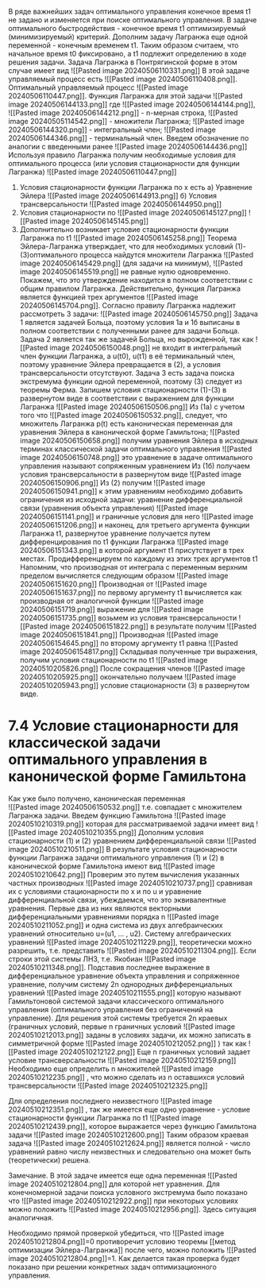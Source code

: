 В ряде важнейших задач оптимального управления конечное время t1 не задано и изменяется при поиске оптимального управления.
В задаче оптимального быстродействия - конечное время t1 оптимизируемый (минимизируемый) критерий.
Дополним задачу Лагранжа еще одной переменной - конечным временем t1. Таким образом считаем, что начальное время t0 фиксировано, а t1 подлежит определению в ходе решения задачи. Задача Лагранжа в Понтрягинской форме в этом случае имеет вид
![[Pasted image 20240506110331.png]]
В этой задаче управляемый процесс есть ![[Pasted image 20240506110408.png]]. Оптимальный управляемый процесс ![[Pasted image 20240506110447.png]].
Функция Лагранжа для этой задачи
![[Pasted image 20240506144133.png]]
где ![[Pasted image 20240506144144.png]], ![[Pasted image 20240506144212.png]] - n-мерная строка, ![[Pasted image 20240505114542.png]] - множители Лагранжа;
![[Pasted image 20240506144320.png]] - интегральный член;
![[Pasted image 20240506144346.png]] - терминальный член.
Введем обозначение по аналогии с введенными ранее
![[Pasted image 20240506144436.png]]
Используя правило Лагранжа получим необходимые условия для оптимального процесса (или условия стационарности для функции Лагранжа)
![[Pasted image 20240506110447.png]]
1. Условия стационарности функции Лагранжа по х есть
 а) Уравнение Эйлера ![[Pasted image 20240506144913.png]]
 б) Условия трансверсальности ![[Pasted image 20240506144950.png]]
 2. Условия стационарности по ![[Pasted image 20240506145127.png]]  ![[Pasted image 20240506145145.png]]
 3. Дополнительно возникает условие стационарности функции Лагранжа по t1 ![[Pasted image 20240506145258.png]]
 Теорема Эйлера-Лагранжа утверждает, что для необходимых условий (1)-(3)оптимального процесса найдутся множители Лагранжа ![[Pasted image 20240506145429.png]] (для задачи на минимум), ![[Pasted image 20240506145519.png]] не равные нулю одновременно.
 Покажем, что это утверждение находится в полном соответствии с общим правилом Лагранжа.
 Действительно, функция Лагранжа является функцией трех аргументов ![[Pasted image 20240506145704.png]]. Согласно правилу Лагранжа надлежит рассмотреть 3 задачи:
 ![[Pasted image 20240506145750.png]]
 Задача 1 является задачей Больца, поэтому условия 1а и 1б выписаны в полном соответствии с полученными ранее для задачи Больца.
 Задача 2 является так же задачей Больца, но вырожденной, так как ![[Pasted image 20240506150048.png]] не входит в интегральный член функции Лагранжа, а u(t0), u(t1) в её терминальный член, поэтому уравнение Эйлера превращается в (2), а условия трансверсальности отсутствуют.
 Задача 3 есть задача поиска экстремума функции одной переменной, поэтому (3) следует из теоремы Ферма.
 Запишем условия стационарности (1)-(3) в развернутом виде в соответствии с выражением для функции Лагранжа
 ![[Pasted image 20240506150506.png]] Из (1а) с учетом того что ![[Pasted image 20240506150532.png]], следует, что множитель Лагранжа p(t) есть каноническая переменная для уравнения Эйлера в канонической форме Гамильтона;
 ![[Pasted image 20240506150658.png]]
 получим уравнения Эйлера в исходных терминах классической задачи оптимального управления 
 ![[Pasted image 20240506150748.png]]
 это уравнение в задаче оптимального управления называют сопряженным уравнением
 Из (1б) получаем условия трансверсальности в развернутом виде
 ![[Pasted image 20240506150906.png]]
Из (2) получим ![[Pasted image 20240506150941.png]]
к этим уравнениям необходимо добавить ограничения из исходной задачи:
уравнение дифференциальной связи (уравнения объекта управления)
![[Pasted image 20240506151141.png]]
и граничные условия для него 
![[Pasted image 20240506151206.png]]
и наконец, для третьего аргумента функции Лагранжа t1, развернутое уравнение получается путем дифференцирования  по t1 функции Лагранжа
![[Pasted image 20240506151343.png]]
в которой аргумент  t1 присутствует в трех местах. Продифференцируем по каждому из этих трех аргументов t1
Напомним, что производная от интеграла с переменным верхним пределом вычисляется следующим образом
![[Pasted image 20240506151620.png]]
Производная от ![[Pasted image 20240506151637.png]] по первому аргументу t1 вычисляется как производная от аналогичной функции
![[Pasted image 20240506151719.png]]
выражение для ![[Pasted image 20240506151735.png]] возьмем из условия трансверсальности ![[Pasted image 20240506151822.png]]
в результате получим 
![[Pasted image 20240506151841.png]]
Производная ![[Pasted image 20240506154645.png]] по второму аргументу t1 равна
![[Pasted image 20240506154817.png]]
Складывая полученные три выражения, получим условия стационарности по t1
![[Pasted image 20240510205826.png]]
После сокращения членов ![[Pasted image 20240510205925.png]] окончательно получаем
![[Pasted image 20240510205943.png]]
условие стационарности (3) в развернутом виде.
# 7.4 Условие стационарности для классической задачи оптимального управления в канонической форме Гамильтона
Как уже было получено, каноническая переменная  
![[Pasted image 20240506150532.png]]
т.е. совпадает с множителем Лагранжа задачи.
Введем функцию Гамильтона 
![[Pasted image 20240510210319.png]]
которая для рассматриваемой задачи имеет вид
![[Pasted image 20240510210355.png]]
Дополним условия стационарности (1) и (2) уравнением дифференциальной связи 
![[Pasted image 20240510210511.png]]
В результате условия стационарности функции Лагранжа задачи оптимального управления (1) и (2) в канонической форме Гамильтона имеют вид
![[Pasted image 20240510210642.png]]
Проверим это путем вычисления указанных частных производных 
![[Pasted image 20240510210737.png]]
сравнивая их с условиями стационарности по х и по u и уравнение дифференциальной связи, убеждаемся, что  это эквивалентные уравнения.
Первые два из них являются векторными дифференциальными уравнениями порядка n ![[Pasted image 20240510211052.png]] и одна система из двух алгебраических уравнений относительно u=(u1, ... , u2).
Систему алгебраических уравнений ![[Pasted image 20240510211229.png]], теоретически можно разрешить, т.е. представить ![[Pasted image 20240510211304.png]]. Если строки этой системы ЛНЗ, т.е. Якобиан ![[Pasted image 20240510211348.png]].
Подставив последнее выражение в дифференциальное уравнение объекта управления и сопряженное уравнение, получим систему 2n однородных дифференциальных уравнений
![[Pasted image 20240510211555.png]]
которую называют Гамильтоновой системой задачи классического оптимального управления (оптимального управления без ограничений на управление).
Для решения этой системы требуется 2n краевых (граничных условий,  первые n граничных условий ![[Pasted image 20240510212013.png]] заданы в условиях задачи, их можно записать в симметричной форме ![[Pasted image 20240510212052.png]] )
так как ![[Pasted image 20240510212122.png]] Еще n граничных условий задает условие трансверсальности ![[Pasted image 20240510212159.png]]
Необходимо еще определить n множителей ![[Pasted image 20240510212235.png]] , что можно сделать из n оставшихся условий трансверсальности 
![[Pasted image 20240510212325.png]]

Для определения последнего неизвестного ![[Pasted image 20240510212351.png]] , так же имеется еще одно уравнение - условие стационарности функции Лагранжа по t1 ![[Pasted image 20240510212439.png]], которое выражается через функцию Гамильтона задачи 
![[Pasted image 20240510212600.png]]
Таким образом краевая задача 
![[Pasted image 20240510212624.png]]
является полной - число уравнений равно числу неизвестных и следовательно она может быть (теоретически) решена.

Замечание.
В этой задаче имеется еще одна переменная ![[Pasted image 20240510212804.png]] для которой нет уравнения. 
Для конечномерной задачи поиска условного экстремума было показано что ![[Pasted image 20240510212922.png]] при некоторых условиях можно положить ![[Pasted image 20240510212956.png]]. Здесь ситуация аналогичная.

Необходимо прямой проверкой убедиться, что ![[Pasted image 20240510212804.png]]=0 противоречит условию теоремы [[метод оптимизации Эйлера-Лагранжа]] после чего, можно положить ![[Pasted image 20240510212804.png]]=1. Как делается такая проверка будет показано при решении конкретных задач оптимизационного управления.